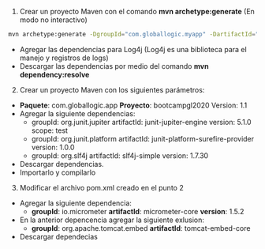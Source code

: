 1. Crear un proyecto Maven con el comando **mvn archetype:generate** (En modo no interactivo)
```bash
mvn archetype:generate -DgroupId="com.globallogic.myapp" -DartifactId="bootcampgl" -DarchetypeArtifactId=maven-archetype-quickstart -DarchetypeVersion="1.0" -DinteractiveMode=false
```
  - Agregar las dependencias para Log4j (Log4j es una biblioteca para el manejo y registros de logs)
  - Descargar las dependencias por medio del comando **mvn dependency:resolve** 

2. Crear un proyecto Maven con los siguientes parámetros:
  - **Paquete**: com.globallogic.app **Proyecto**: bootcampgl2020 Version: 1.1
  - Agregar la siguiente dependencias:
    - groupId: org.junit.jupiter artifactId: junit-jupiter-engine version: 5.1.0 scope: test
    - groupId: org.junit.platform artifactId: junit-platform-surefire-provider version: 1.0.0
    - groupId: org.slf4j artifactId: slf4j-simple version: 1.7.30
  - Descargar dependencias.
  - Importarlo y compilarlo
  
3. Modificar el archivo pom.xml creado en el punto 2
  - Agregar la siguiente dependencia: 
    - **groupId**: io.micrometer **artifactId**: micrometer-core **version**: 1.5.2
  - En la anterior depencencia agregar la siguiente exlusion:
    - **groupId**: org.apache.tomcat.embed **artifactId**: tomcat-embed-core
  - Descargar dependecias
